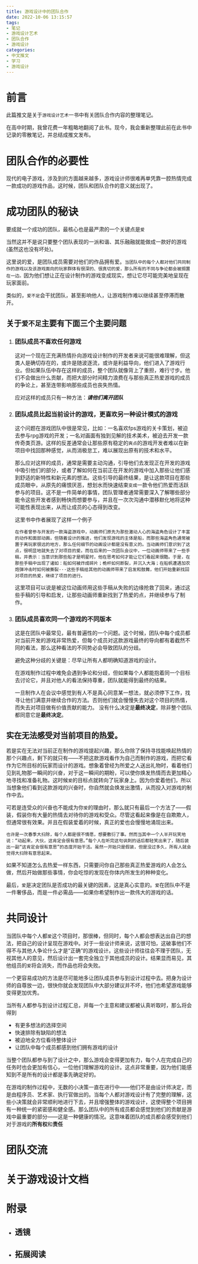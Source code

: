 ```yaml
---
title: 游戏设计中的团队合作
date: 2022-10-06 13:15:57
tags:
- 笔记
- 游戏设计艺术
- 团队合作
- 游戏设计
categories:
- 中文推文
- 学习
- 游戏设计
---
```

# 前言
此篇推文是关于`游戏设计艺术`一书中有关团队合作内容的整理笔记。

在高中时期，我曾花费一年粗略地翻阅了此书。现今，我会重新整理此前在此书中记录的零散笔记，并总结成推文发布。

# 团队合作的必要性
现代的电子游戏，涉及到的方面越来越多，游戏设计师很难再单凭靠一腔热情完成一款成功的游戏作品，这时候，团队和团队合作的意义就出现了。

<!--more-->

# 成功团队的秘诀
要成就一个成功的团队，最核心也是最严肃的一个关键点是`爱`

当然这并不是说只要整个团队表现的一派和谐、其乐融融就能做成一款好的游戏(虽然这也没有坏处)。

这里说的爱，是团队成员需要对他们的作品拥有爱。`当团队中的每个人都对他们共同制作的游戏以及该游戏面向的玩家群体有很深的、很真切的爱，那么所有的不同与争论都会被搁置在一边。`因为他们想让正在设计制作的游戏变成现实，想让它尽可能完美地呈现在玩家面前。

类似的，`爱不足`会干扰团队，甚至影响他人，让游戏制作难以继续甚至停滞而散开。

## 关于`爱不足`主要有下面三个主要问题

1. ### 团队成员不喜欢任何游戏
	
	这对一个现在正充满热情扑向游戏设计制作的开发者来说可能很难理解，但这类人是确切存在的，或许是随波逐流，或许是利益导向，他们进入了游戏行业。但如果队伍中存在这样的成员，整个团队就像背上了重担，难行寸步。他们不会做出什么贡献，而把大部分时间精力浪费在与那些真正热爱游戏的成员的争论上，甚至连带影响那些成员也丧失热情。
	
	应对这样的成员只有一种方法：***请他们离开团队***

2. ### 团队成员比起当前设计的游戏，更喜欢另一种设计模式的游戏
	
	这个问题在游戏团队中很是常见，比如：一名喜欢fps游戏的关卡策划，被迫去参与rpg游戏的开发；一名对画面有独到见解的技术美术，被迫去开发一款传奇类页游。这样的反差通常会让那些原有稳定的`爽点`的游戏开发者难以在新项目中找回那种感觉，从而消极怠工，难以展现出原有的技术和水平。
	
	那么应对这样的成员，通常是需要主动沟通，引导他们去发现正在开发的游戏中吸引他们的部分，或者了解如何在当前正在开发的游戏中加入那些让他们感到舒适的新特性和新元素的想法。这些引导的最终结果，是让这款项目在那些成员眼中，从原先的痛恨厌恶，想划水而快速结束`变成`一款令他们热爱而活跃参与的项目。这不是一件简单的事情，团队管理者通常需要深入了解哪些部分能令这些开发者感到畅快而想要参与，并且在一次次沟通中潜移默化地将这种可能性表现出来，从而让成员的心态得到改变。
	
	这里书中作者展现了这样一个例子
	
	`
	在作者曾参与开发的一款海盗游戏中，动画师们原先为那些激动人心的海盗角色设计了丰富的动作和面部动画，但随着设计的推进，他们发现游戏的主体是船，而那些海盗角色通常被置于离玩家很远的地方，那么任何细节的动画设计都是没有意义的。当动画师们意识到了这点，很明显地就失去了对项目的爱。而在后来的一次团队会议中，一位动画师带来了一些手稿，并表示：当意识到那些船才是明星时，他在思考如何才能让它们看起来很酷。于是，在那些手稿中出现了诸如：船如何被炸成碎片；桅杆如何断裂，并沉入大海；在船帆遭遇加农炮弹冲击时如何被撕裂···这些手稿给其他的动画师带来了启发和鼓舞，他们开始重新找回对项目的热爱，继续了项目的进行。
	`
	
	这里项目可以说是被这位动画师用这些手稿从失败的边缘抢救了回来，通过这些手稿的引导和启发，让那些动画师重新找到了热爱的点，并继续参与了制作。

3. ### 团队成员喜欢同一个游戏的不同版本
	
	这是在团队中最常见，最有普遍性的一个问题。这个时候，团队中每个成员都对当前开发的游戏非常热爱，但每个成员对这款游戏最终的导向都有着截然不同的看法，那么这种看法的不同势必会导致团队的分歧。
	
	避免这种分歧的关键是：尽早让所有人都明确知道游戏的设计。
	
	在游戏制作过程中难免会遇到争论和分歧，但如果每个人都能抱着同一个目标去讨论它，并且对他人的看法保持尊重，团队就能得到最终的结果。
	
	一旦制作人在会议中感觉到有人不是真心同意某一想法，就必须停下工作，找寻让他们满意并继续合作的方法。否则他们就会慢慢失去对这个项目的热情，而失去对项目做有价值贡献的能力。
	没有什么决定是**最终决定**，除非整个团队都同意它是**最终决定**。


## 实在无法感受对当前项目的热爱。

若是实在无法对当前正在制作的游戏提起兴趣，那么你除了保持寻找能唤起热情的那个兴趣点，剩下的就只有——不把这款游戏看作为自己而制作的游戏，而把它看作为它所目标的玩家而设计的游戏。想象着曾经为所爱之人送出礼物时，看着他们见到礼物那一瞬间的兴奋，对于这一瞬间的期盼，可以使你焕发热情而去更加精心地寻找和准备礼物。这时候`爱`的目标点就转向了玩家身上。因为你爱着他们，所以当想象他们看到这款游戏的兴奋时，你自然就会焕发出激情，从而投入对游戏的制作中去。

可若是连受众的兴奋也不能成为你`爱`的理由时，那么就只有最后一个方法了——假装，假装你有大量的热情去对待你的游戏和受众。尽管这看起来像是在自欺欺人，但通常很有效果。并且在假装爱着的时候，真正的爱也会慢慢地涌现出来。

`
也许是一次春季大扫除，每个人都是很不情愿，想要敷衍了事。然而当其中一个人半开玩笑地说：“动起来，大伙，这肯定会很有意思。”每个人在听完这句讽刺的话后都轻笑出来了，随后装出一副“这肯定会很有意思”的态度开始干活。虽然一开始只是假装，但是没过多久，所有人就会觉得大扫除有意思起来。
`

如果不知道怎么去热爱一样东西，只需要问你自己那些真正热爱游戏的人会怎么做，然后开始做那些事情，你会吃惊的发现在你体内所发生的种种变化。

最后，`爱`是决定团队是否成功的最关键的因素，这是真心实意的。`爱`在团队中不是一件奢侈品，而是一件必需品——如果你希望制作出一款伟大的游戏的话。


# 共同设计

当团队中每个人都`爱`这个项目时，那很棒，但同时，每个人都会想表达出自己的想法，把自己的设计呈现在游戏中。对于一些设计师来说，这很可怕，这破事他们不得不与其他人争论什么才是“正确”的游戏设计。这些设计师往往会不理于团队，无视其他人的意见，然后设计出一套完全独立于其他成员的设计。结果显而易见，其他组员的`爱`将会消失，而作品也将会失败。

一个更容易成功的方法是尽可能地多让团队成员参与到设计过程中去。把身为设计师的自尊放一边，很快你就会发现团队中大部分建议并不坏，他们也希望游戏能够变得更加优秀。

当所有人都参与到设计过程汇总，并每一个主意和建议都被认真听取时，那么将会得到

- 有更多想法的选择空间
- 快速排除有缺陷的想法
- 被迫地全方位看待整体设计
- 让团队中每个成员都感到他们拥有游戏的设计

当整个团队都参与到了设计之中，那么游戏会变得更加有力，每个人在完成自己的任务时也会更加有信心，一位他们理解游戏的设计。这点非常重要，因为他们能感知到不是所有的设计都是事先确定好的。

在游戏的制作过程中，无数的小决策一直在进行中——他们不是由设计师决定，而是由程序员、艺术家、执行官做出的。当每个人都对游戏设计有了完整的理解，这些小决策就会非常顺利地进行下去，并且增强整体的游戏设计，这使得整个项目拥有一种统一的紧密感和健全感。那么团队中的所有成员都会感觉到他们的贡献是游戏中最重要的部分——这是一种健康的情况。这意味着团队的成员都会感受到他们对于游戏的**所有权**和**责任**

# 团队交流

# 关于游戏设计文档

# 附录
- ## 透镜
- ## 拓展阅读

